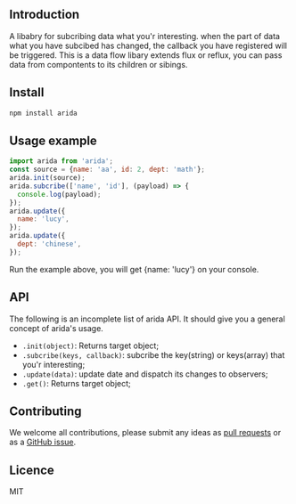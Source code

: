 ## Introduction
A libabry for subcribing data what you'r interesting. 
when the part of data what you have subcibed has changed, the callback you  have registered will be triggered.
This is a data flow libary extends flux or reflux, you can pass data from compontents to its children or sibings. 
## Install

```bash
npm install arida
```

## Usage example

``` javascript
import arida from 'arida';
const source = {name: 'aa', id: 2, dept: 'math'};
arida.init(source);
arida.subcribe(['name', 'id'], (payload) => {
  console.log(payload);
});
arida.update({
  name: 'lucy',
});
arida.update({
  dept: 'chinese',
});
```
Run the example above, you will get {name: 'lucy'} on your console.

## API
The following is an incomplete list of arida API. It should give you a general concept of arida's usage.

- `.init(object)`: Returns target object;
- `.subcribe(keys, callback)`: subcribe the key(string) or keys(array) that you'r interesting;
- `.update(data)`: update date and dispatch its changes to observers;
- `.get()`: Returns target object;

## Contributing

We welcome all contributions, please submit any ideas as [pull requests](https://github.com/azl397985856/arida/pulls) or as a [GitHub issue](https://github.com/azl397985856/arida/issues).
## Licence
MIT
